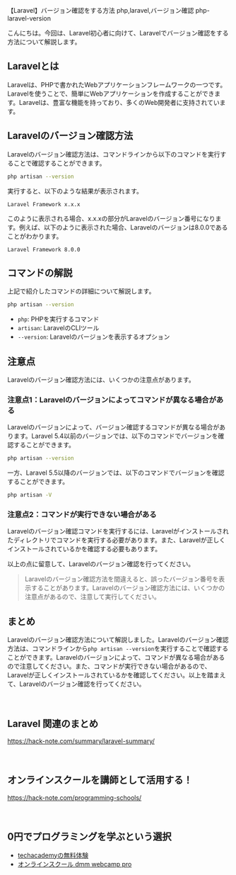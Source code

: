 【Laravel】バージョン確認をする方法
php,laravel,バージョン確認
php-laravel-version

こんにちは。今回は、Laravel初心者に向けて、Laravelでバージョン確認をする方法について解説します。

## Laravelとは
Laravelは、PHPで書かれたWebアプリケーションフレームワークの一つです。Laravelを使うことで、簡単にWebアプリケーションを作成することができます。Laravelは、豊富な機能を持っており、多くのWeb開発者に支持されています。

## Laravelのバージョン確認方法
Laravelのバージョン確認方法は、コマンドラインから以下のコマンドを実行することで確認することができます。

```bash
php artisan --version
```

実行すると、以下のような結果が表示されます。

```
Laravel Framework x.x.x
```

このように表示される場合、x.x.xの部分がLaravelのバージョン番号になります。例えば、以下のように表示された場合、Laravelのバージョンは8.0.0であることがわかります。

```
Laravel Framework 8.0.0
```

## コマンドの解説
上記で紹介したコマンドの詳細について解説します。

```bash
php artisan --version
```

- `php`: PHPを実行するコマンド
- `artisan`: LaravelのCLIツール
- `--version`: Laravelのバージョンを表示するオプション

## 注意点
Laravelのバージョン確認方法には、いくつかの注意点があります。

### 注意点1：Laravelのバージョンによってコマンドが異なる場合がある
Laravelのバージョンによって、バージョン確認するコマンドが異なる場合があります。Laravel 5.4以前のバージョンでは、以下のコマンドでバージョンを確認することができます。

```bash
php artisan --version
```

一方、Laravel 5.5以降のバージョンでは、以下のコマンドでバージョンを確認することができます。

```bash
php artisan -V
```

### 注意点2：コマンドが実行できない場合がある
Laravelのバージョン確認コマンドを実行するには、Laravelがインストールされたディレクトリでコマンドを実行する必要があります。また、Laravelが正しくインストールされているかを確認する必要もあります。

以上の点に留意して、Laravelのバージョン確認を行ってください。

>Laravelのバージョン確認方法を間違えると、誤ったバージョン番号を表示することがあります。Laravelのバージョン確認方法には、いくつかの注意点があるので、注意して実行してください。

## まとめ
Laravelのバージョン確認方法について解説しました。Laravelのバージョン確認方法は、コマンドラインから`php artisan --version`を実行することで確認することができます。Laravelのバージョンによって、コマンドが異なる場合があるので注意してください。また、コマンドが実行できない場合があるので、Laravelが正しくインストールされているかを確認してください。以上を踏まえて、Laravelのバージョン確認を行ってください。

　

## Laravel 関連のまとめ
https://hack-note.com/summary/laravel-summary/

　

## オンラインスクールを講師として活用する！
https://hack-note.com/programming-schools/

　

## 0円でプログラミングを学ぶという選択
- [techacademyの無料体験](//af.moshimo.com/af/c/click?a_id=2612475&amp;p_id=1555&amp;pc_id=2816&amp;pl_id=22706&amp;url=https%3a%2f%2ftechacademy.jp%2fhtmlcss-trial%3futm_source%3dmoshimo%26utm_medium%3daffiliate%26utm_campaign%3dtextad)
- [オンラインスクール dmm webcamp pro](//af.moshimo.com/af/c/click?a_id=2612482&amp;p_id=1363&amp;pc_id=2297&amp;pl_id=39999&amp;guid=on)

